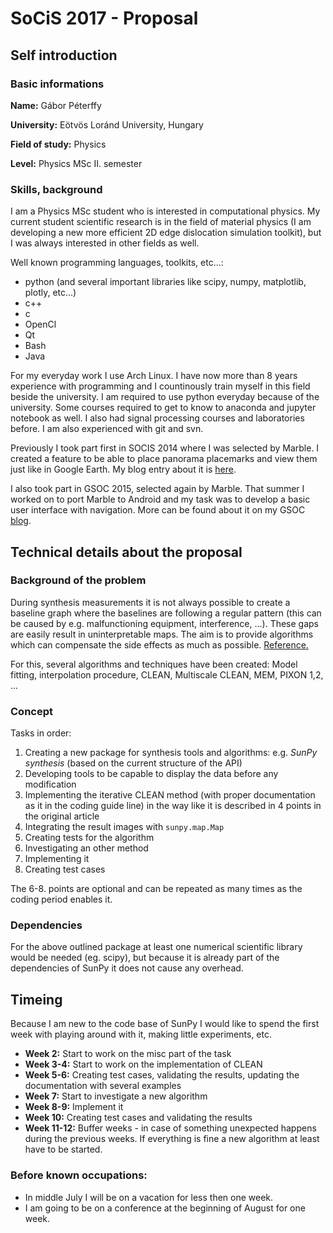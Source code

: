 # SoCiS 2017 - Proposal
## Self introduction
### Basic informations
**Name:** Gábor Péterffy

**University:** Eötvös Loránd University, Hungary

**Field of study:** Physics

**Level:** Physics MSc II. semester

### Skills, background
I am a Physics MSc student who is interested in computational physics. My current student scientific research is in the field of material physics (I am developing a new more efficient 2D edge dislocation simulation toolkit), but I was always interested in other fields as well.

Well known programming languages, toolkits, etc...:
* python (and several important libraries like scipy, numpy, matplotlib, plotly, etc...)
* c++
* c
* OpenCl
* Qt
* Bash
* Java

For my everyday work I use Arch Linux. I have now more than 8 years experience with programming and I countinously train myself in this field beside the university. I am required to use python everyday because of the university. Some courses required to get to know to anaconda and jupyter notebook as well. I also had signal processing courses and laboratories before. I am also experienced with git and svn.

Previously I took part first in SOCIS 2014 where I was selected by Marble. I created a feature to be able to place panorama placemarks and view them just like in Google Earth. My blog entry about it is [here](http://pgabor.blogspot.com/2014/09/socis-2014-is-over.html).

I also took part in GSOC 2015, selected again by Marble. That summer I worked on to port Marble to Android and my task was to develop a basic user interface with navigation. More can be found about it on my GSOC [blog](http://pgabor.blogspot.com).

## Technical details about the proposal
### Background of the problem
During synthesis measurements it is not always possible to create a baseline graph where the baselines are following a regular pattern (this can be caused by e.g. malfunctioning equipment, interference, ...). These gaps are easily result in uninterpretable maps. The aim is to provide algorithms which can compensate the side effects as much as possible. [Reference.](http://adsabs.harvard.edu/abs/1974A%26AS...15..417H)

For this, several algorithms and techniques have been created: Model fitting, interpolation procedure, CLEAN, Multiscale CLEAN, MEM, PIXON 1,2, ...

### Concept
Tasks in order:
1. Creating a new package for synthesis tools and algorithms:  e.g. _SunPy synthesis_ (based on the current structure of the API)
1. Developing tools to be capable to display the data before any modification
1. Implementing the iterative CLEAN method (with proper documentation as it in the coding guide line) in the way like it is described in 4 points in the original article
1. Integrating the result images with `sunpy.map.Map`
1. Creating tests for the algorithm
1. Investigating an other method
1. Implementing it
1. Creating test cases

The 6-8. points are optional and can be repeated as many times as the coding period enables it.

### Dependencies
For the above outlined package at least one numerical scientific library would be needed (eg. scipy), but because it is already part of the dependencies of SunPy it does not cause any overhead.

## Timeing
Because I am new to the code base of SunPy I would like to spend the first week with playing around with it, making little experiments, etc.

* **Week 2:** Start to work on the misc part of the task
* **Week 3-4:** Start to work on the implementation of CLEAN
* **Week 5-6:** Creating test cases, validating the results, updating the documentation with several examples
* **Week 7:** Start to investigate a new algorithm
* **Week 8-9:** Implement it
* **Week 10:** Creating test cases and validating the results
* **Week 11-12:** Buffer weeks - in case of something unexpected happens during the previous weeks. If everything is fine a new algorithm at least have to be started.

### Before known occupations:
* In middle July I will be on a vacation for less then one week.
* I am going to be on a conference at the beginning of August for one week.

